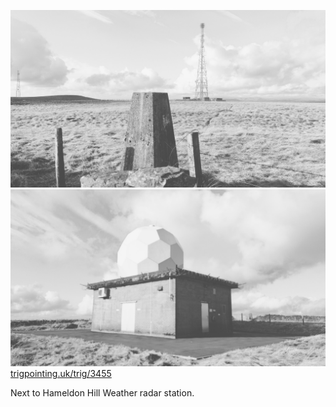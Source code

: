 ![lento_orl_mono_standard_a015_1738245254](images/lento_orl_mono_standard_a015_1738245254.jpg)
![lento_orl_mono_standard_a015_1738245100](images/lento_orl_mono_standard_a015_1738245100.jpg)
[trigpointing.uk/trig/3455](https://trigpointing.uk/trig/3455)

Next to Hameldon Hill Weather radar station.